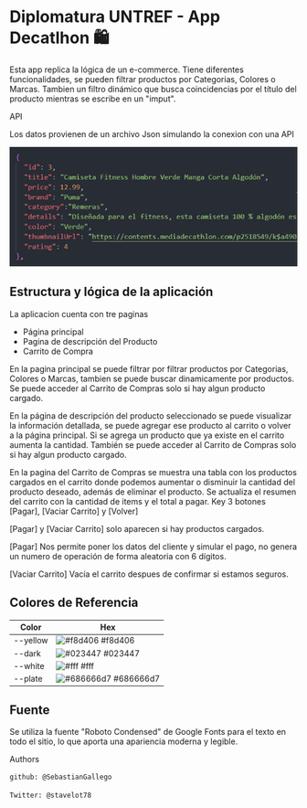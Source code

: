 # Diplomatura UNTREF - App Decatlhon 🛍

Esta app replica la lógica de un e-commerce. Tiene diferentes funcionalidades, se pueden filtrar productos por Categorias, Colores o Marcas. Tambien un filtro dinámico que busca coincidencias por el título del producto mientras se escribe en un "imput".


API

Los datos provienen de un archivo Json simulando la conexion con una API 

![imagen](./Images/json.png)


## Estructura y lógica de la aplicación 

La aplicacion cuenta con tre paginas
- Página principal 
- Pagina de descripción del Producto 
- Carrito de Compra 

En la pagina principal se puede filtrar por filtrar productos por Categorias, Colores o Marcas, tambien se puede buscar dinamicamente por productos. Se puede acceder al Carrito de Compras solo si hay algun producto cargado.

En la página de descripción del producto seleccionado se puede visualizar la información detallada, se puede agregar ese producto al carrito o volver a la página principal.
Si se  agrega un producto que ya existe en el carrito aumenta  la cantidad.
También se puede acceder al Carrito de Compras solo si hay algun producto cargado.

En la pagina del Carrito de  Compras se muestra una tabla con los productos cargados en el carrito donde  podemos aumentar o disminuir la cantidad del producto deseado, además de eliminar el producto. Se actualiza el resumen del carrito  con la cantidad de items y el  total a pagar. Key 3 botones [Pagar], [Vaciar Carrito] y [Volver]

[Pagar] y [Vaciar Carrito] solo aparecen si hay productos cargados.

[Pagar] Nos permite poner los datos del cliente y simular el pago, no genera un numero de operación de forma aleatoria con 6 dígitos.

[Vaciar Carrito] Vacía el carrito despues de confirmar si estamos seguros.


## Colores de Referencia

| Color             | Hex                                                                |
| ----------------- | ------------------------------------------------------------------ |
| --yellow | ![#f8d406](https://via.placeholder.com/10/0a192f?text=+) #f8d406 |
| --dark | ![#023447](https://via.placeholder.com/10/f8f8f8?text=+) #023447|
| --white | ![#fff](https://via.placeholder.com/10/00b48a?text=+) #fff |
| --plate  | ![#686666d7](https://via.placeholder.com/10/00b48a?text=+) #686666d7 |

## Fuente

Se utiliza la fuente "Roboto Condensed" de Google Fonts para el texto en todo el sitio, lo que aporta una apariencia moderna y legible.


 
Authors

    github: @SebastianGallego

    Twitter: @stavelot78

